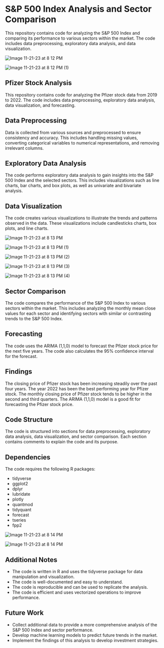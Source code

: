 # S&P 500 Index Analysis and Sector Comparison

This repository contains code for analyzing the S&P 500 Index and comparing its performance to various sectors within the market. The code includes data preprocessing, exploratory data analysis, and data visualization.

![Image 11-21-23 at 8 12 PM](https://github.com/shahjahnavi/Analysing_and_predicting_the_factors_affecting_S_and_P_500/assets/138523298/48d3c8bb-9751-4d7f-b713-a1b0121e8495)


![Image 11-21-23 at 8 12 PM (1)](https://github.com/shahjahnavi/Analysing_and_predicting_the_factors_affecting_S_and_P_500/assets/138523298/49aa81d2-bf9f-4b86-8fcb-94da33087d55)

## Pfizer Stock Analysis

 This repository contains code for analyzing the Pfizer stock data from 2019 to 2022. The code includes data preprocessing, exploratory data analysis, data visualization, and forecasting.

## Data Preprocessing

Data is collected from various sources and preprocessed to ensure consistency and accuracy. This includes handling missing values, converting categorical variables to numerical representations, and removing irrelevant columns.

## Exploratory Data Analysis

The code performs exploratory data analysis to gain insights into the S&P 500 Index and the selected sectors. This includes visualizations such as line charts, bar charts, and box plots, as well as univariate and bivariate analysis.

## Data Visualization

The code creates various visualizations to illustrate the trends and patterns observed in the data. These visualizations include candlesticks charts, box plots, and line charts.

![Image 11-21-23 at 8 13 PM](https://github.com/shahjahnavi/Analysing_and_predicting_the_factors_affecting_S_and_P_500/assets/138523298/263f3922-7f1e-4697-89ff-c61ffe6c15a5)

![Image 11-21-23 at 8 13 PM (1)](https://github.com/shahjahnavi/Analysing_and_predicting_the_factors_affecting_S_and_P_500/assets/138523298/34083cb3-fcf0-4fc4-a3d9-943681592d32)

![Image 11-21-23 at 8 13 PM (2)](https://github.com/shahjahnavi/Analysing_and_predicting_the_factors_affecting_S_and_P_500/assets/138523298/2d70b8ca-41a5-4f21-9760-52c09ea6d72e)

![Image 11-21-23 at 8 13 PM (3)](https://github.com/shahjahnavi/Analysing_and_predicting_the_factors_affecting_S_and_P_500/assets/138523298/9ccd7fe8-99c9-4425-95f7-da55066fef63)

![Image 11-21-23 at 8 13 PM (4)](https://github.com/shahjahnavi/Analysing_and_predicting_the_factors_affecting_S_and_P_500/assets/138523298/6440c8b7-58d0-4235-84af-ecbbbad1b6d7)


## Sector Comparison

The code compares the performance of the S&P 500 Index to various sectors within the market. This includes analyzing the monthly mean close values for each sector and identifying sectors with similar or contrasting trends to the S&P 500 Index.

## Forecasting

 The code uses the ARIMA (1,1,0) model to forecast the Pfizer stock price for the next five years. The code also calculates the 95% confidence interval for the forecast.

## Findings

The closing price of Pfizer stock has been increasing steadily over the past four years.
The year 2022 has been the best performing year for Pfizer stock.
The monthly closing price of Pfizer stock tends to be higher in the second and third quarters.
The ARIMA (1,1,0) model is a good fit for forecasting the Pfizer stock price.

## Code Structure

The code is structured into sections for data preprocessing, exploratory data analysis, data visualization, and sector comparison. Each section contains comments to explain the code and its purpose.

## Dependencies

The code requires the following R packages:

* tidyverse
* ggplot2
* dplyr
* lubridate
* plotly
* quantmod
* tidyquant
* forecast
* tseries
* fpp2


![Image 11-21-23 at 8 14 PM](https://github.com/shahjahnavi/Analysing_and_predicting_the_factors_affecting_S_and_P_500/assets/138523298/6b070da7-3cbf-4623-a841-c503ce55f9e4)

![Image 11-21-23 at 8 14 PM](https://github.com/shahjahnavi/Analysing_and_predicting_the_factors_affecting_S_and_P_500/assets/138523298/f63c617d-8cf5-4008-8f5a-7b13d6db8895)

## Additional Notes

* The code is written in R and uses the tidyverse package for data manipulation and visualization.
* The code is well-documented and easy to understand.
* The code is reproducible and can be used to replicate the analysis.
* The code is efficient and uses vectorized operations to improve performance.

## Future Work

* Collect additional data to provide a more comprehensive analysis of the S&P 500 Index and sector performance.
* Develop machine learning models to predict future trends in the market.
* Implement the findings of this analysis to develop investment strategies.
